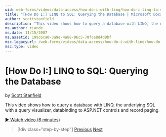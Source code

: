 ```yaml
---
uid: web-forms/videos/data-access/how-do-i-with-linq/how-do-i-linq-to-sql-querying-the-database
title: "[How Do I:] LINQ to SQL: Querying the Database | Microsoft Docs"
author: scottstanfield
description: "This video shows how to query a database with LINQ, the underlying SQL with a query visualizer, databinding to ASP.NET controls and record paging."
ms.author: riande
ms.date: 11/15/2007
ms.assetid: 199c6ca0-3a9e-4a88-96c5-70fce8d4d9bf
msc.legacyurl: /web-forms/videos/data-access/how-do-i-with-linq/how-do-i-linq-to-sql-querying-the-database
msc.type: video
---
```

[How Do I:] LINQ to SQL: Querying the Database
====================
by [Scott Stanfield](https://github.com/scottstanfield)

This video shows how to query a database with LINQ, the underlying SQL with a query visualizer, databinding to ASP.NET controls and record paging.

[&#9654; Watch video (6 minutes)](https://channel9.msdn.com/Blogs/ASP-NET-Site-Videos/how-do-i-linq-to-sql-querying-the-database)

> [!div class="step-by-step"]
> [Previous](how-do-i-linq-to-sql-data-model.md)
> [Next](how-do-i-linq-to-sql-updating-the-database.md)
